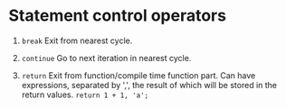 # Statement control operators

1. `break`
Exit from nearest cycle.

2. `continue`
Go to next iteration in nearest cycle.

3. `return`
Exit from function/compile time function part.
Can have expressions, separated by ',', the result of which will be stored in the return values.
``` return 1 + 1, 'a'; ```
